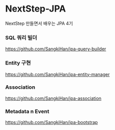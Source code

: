 # NextStep-JPA
NextStep 만들면서 배우는 JPA 4기

### SQL 쿼리 빌더
https://github.com/SangkiHan/jpa-query-builder

### Entity 구현
https://github.com/SangkiHan/jpa-entity-manager

### Association
https://github.com/SangkiHan/jpa-association

### Metadata n Event
https://github.com/SangkiHan/jpa-bootstrap


